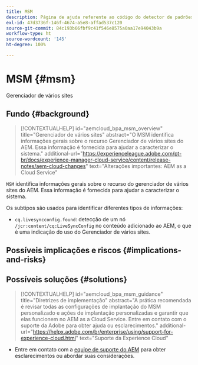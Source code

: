 ```yaml
---
title: MSM
description: Página de ajuda referente ao código do detector de padrões.
exl-id: 47d3736f-146f-4674-a5e8-affad537c120
source-git-commit: 84c193b66fbf9c41f546e8575a0aa17e94043b9a
workflow-type: ht
source-wordcount: '145'
ht-degree: 100%

---
```


# MSM {#msm}

Gerenciador de vários sites

## Fundo {#background}

>[!CONTEXTUALHELP]
>id="aemcloud_bpa_msm_overview"
>title="Gerenciador de vários sites"
>abstract="O MSM identifica informações gerais sobre o recurso Gerenciador de vários sites do AEM. Essa informação é fornecida para ajudar a caracterizar o sistema."
>additional-url="https://experienceleague.adobe.com/pt-br/docs/experience-manager-cloud-service/content/release-notes/aem-cloud-changes" text="Alterações importantes: AEM as a Cloud Service"

`MSM` identifica informações gerais sobre o recurso do gerenciador de vários sites do AEM. Essa informação é fornecida para ajudar a caracterizar o sistema.

Os subtipos são usados para identificar diferentes tipos de informações:

* `cq.livesyncconfig.found`: detecção de um nó `/jcr:content/cq:LiveSyncConfig` no conteúdo adicionado ao AEM, o que é uma indicação do uso do Gerenciador de vários sites.

## Possíveis implicações e riscos {#implications-and-risks}


## Possíveis soluções {#solutions}

>[!CONTEXTUALHELP]
>id="aemcloud_bpa_msm_guidance"
>title="Diretrizes de implementação"
>abstract="A prática recomendada é revisar todas as configurações de implantação do MSM personalizado e ações de implantação personalizadas e garantir que elas funcionem no AEM as a Cloud Service. Entre em contato com o suporte da Adobe para obter ajuda ou esclarecimentos."
>additional-url="https://helpx.adobe.com/br/enterprise/using/support-for-experience-cloud.html" text="Suporte da Experience Cloud"

* Entre em contato com a [equipe de suporte do AEM](https://helpx.adobe.com/br/enterprise/using/support-for-experience-cloud.html) para obter esclarecimentos ou abordar suas considerações.
